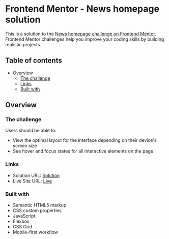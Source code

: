 # Frontend Mentor - News homepage solution

This is a solution to the [News homepage challenge on Frontend Mentor](https://www.frontendmentor.io/challenges/news-homepage-H6SWTa1MFl). Frontend Mentor challenges help you improve your coding skills by building realistic projects.

## Table of contents

- [Overview](#overview)
  - [The challenge](#the-challenge)
  - [Links](#links)
  - [Built with](#built-with)

## Overview

### The challenge

Users should be able to:

- View the optimal layout for the interface depending on their device's screen size
- See hover and focus states for all interactive elements on the page

### Links

- Solution URL: [Solution](https://github.com/AndreiBarari/FrontendMentorProjects/tree/main/News%20Homepage%20Component)
- Live Site URL: [Live](https://andreibarari.github.io/FrontendMentorProjects/News%20Homepage%20Component/index.html)

### Built with

- Semantic HTML5 markup
- CSS custom properties
- JavaScript
- Flexbox
- CSS Grid
- Mobile-first workflow
